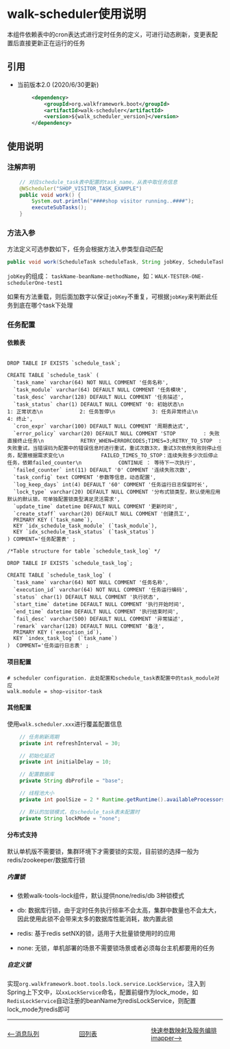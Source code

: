 # walk-scheduler使用说明

本组件依赖表中的cron表达式进行定时任务的定义，可进行动态刷新，变更表配置后直接更新正在运行的任务

## 引用

- 当前版本2.0 (2020/6/30更新)

```xml
		<dependency>
			<groupId>org.walkframework.boot</groupId>
			<artifactId>walk-scheduler</artifactId>
			<version>${walk_scheduler_version}</version>
		</dependency>
```

## 使用说明

### 注解声明

```java
    // 对应schedule_task表中配置的task_name，从表中取任务信息
	@WScheduler("SHOP_VISITOR_TASK_EXAMPLE")
	public void work() {
		System.out.println("####shop visitor running..####");
		executeSubTasks();
	}
```

### 方法入参

方法定义可选参数如下，任务会根据方法入参类型自动匹配

```java
public void work(ScheduleTask scheduleTask, String jobKey, ScheduleTaskCheckpoint checkpoint)
```

`jobKey`的组成： `taskName-beanName-methodName`，如：`WALK-TESTER-ONE-schedulerOne-test1`

如果有方法重载，则后面加数字以保证`jobKey`不重复，可根据`jobKey`来判断此任务到底在哪个task下处理

### 任务配置

#### 依赖表

```mysql

DROP TABLE IF EXISTS `schedule_task`;

CREATE TABLE `schedule_task` (
  `task_name` varchar(64) NOT NULL COMMENT '任务名称',
  `task_module` varchar(64) DEFAULT NULL COMMENT '任务模块',
  `task_desc` varchar(128) DEFAULT NULL COMMENT '任务描述',
  `task_status` char(1) DEFAULT NULL COMMENT '0: 初始状态\n            1: 正常状态\n            2: 任务暂停\n            3: 任务异常终止\n            4: 终止',
  `cron_expr` varchar(100) DEFAULT NULL COMMENT '周期表达式',
  `error_policy` varchar(20) DEFAULT NULL COMMENT 'STOP         : 失败直接终止任务\n            RETRY_WHEN=ERRORCODES;TIMES=3;RETRY_TO_STOP  : 失败重试，当错误码为配置中的错误信息时进行重试，重试次数3次，重试3次依然失败则停止任务，配置根据需求变化\n            FAILED_TIMES_TO_STOP：连续失败多少次后停止任务，依赖failed_counter\n            CONTINUE ： 等待下一次执行',
  `failed_counter` int(11) DEFAULT '0' COMMENT '连续失败次数',
  `task_config` text COMMENT '参数等信息，动态配置',
  `log_keep_days` int(4) DEFAULT '60' COMMENT '任务运行日志保留时长',
  `lock_type` varchar(20) DEFAULT NULL COMMENT '分布式锁类型，默认使用应用默认的默认锁，可单独配置锁类型满足灵活需求',
  `update_time` datetime DEFAULT NULL COMMENT '更新时间',
  `create_staff` varchar(20) DEFAULT NULL COMMENT '创建员工',
  PRIMARY KEY (`task_name`),
  KEY `idx_schedule_task_module` (`task_module`),
  KEY `idx_schedule_task_status` (`task_status`)
) COMMENT='任务配置表' ;

/*Table structure for table `schedule_task_log` */

DROP TABLE IF EXISTS `schedule_task_log`;

CREATE TABLE `schedule_task_log` (
  `task_name` varchar(64) NOT NULL COMMENT '任务名称',
  `execution_id` varchar(64) NOT NULL COMMENT '任务运行编码',
  `status` char(1) DEFAULT NULL COMMENT '执行状态',
  `start_time` datetime DEFAULT NULL COMMENT '执行开始时间',
  `end_time` datetime DEFAULT NULL COMMENT '执行结束时间',
  `fail_desc` varchar(500) DEFAULT NULL COMMENT '异常描述',
  `remark` varchar(128) DEFAULT NULL COMMENT '备注',
  PRIMARY KEY (`execution_id`),
  KEY `index_task_log` (`task_name`)
)  COMMENT='任务运行日志表' ;

```

#### 项目配置

```properties
# scheduler configuration. 此处配置和schedule_task表配置中的task_module对应
walk.module = shop-visitor-task
```

#### 其他配置

使用`walk.scheduler.xxx`进行覆盖配置信息

```java
	// 任务刷新周期
    private int refreshInterval = 30;

    // 初始化延迟
    private int initialDelay = 10;

    // 配置数据库
    private String dbProfile = "base";

    // 线程池大小
    private int poolSize = 2 * Runtime.getRuntime().availableProcessors();

    // 默认的加锁模式，在schedule_task表未配置时
    private String lockMode = "none";
```

#### 分布式支持

默认单机版不需要锁，集群环境下才需要锁的实现，目前锁的选择一般为redis/zookeeper/数据库行锁

##### 内置锁

- 依赖walk-tools-lock组件，默认提供none/redis/db 3种锁模式

- db: 数据库行锁，由于定时任务执行频率不会太高，集群中数量也不会太大，因此使用此锁不会带来太多的数据库性能消耗，故内置此锁
- redis: 基于redis setNX的锁，适用于大批量锁使用时的应用
- none: 无锁，单机部署的场景不需要锁场景或者必须每台主机都要用的任务

##### 自定义锁

实现`org.walkframework.boot.tools.lock.service.LockService`，注入到Spring上下文中，以`xxLockService`命名，配置前缀作为lock_mode，如`RedisLockService`自动注册的beanName为redisLockService，则配置lock_mode为redis即可

---
<div style="display: flex">
  <div style="display: flex;flex:1;align-items: center;">
    <a href="https://gaiyinaizhi.github.io/walk-spring-boot/walk-mq"><--消息队列</a>
  </div>
  <div style="display: flex;flex:1;align-items: center;">
    <a href="https://gaiyinaizhi.github.io/walk-spring-boot/index">回列表</a>
  </div>
  <div style="display: flex;flex:1;align-items: center;">
    <a href="https://gaiyinaizhi.github.io/walk-spring-boot/tools/walk-imapper">快速参数映射及服务编排imapper--></a>
  </div>
</div>